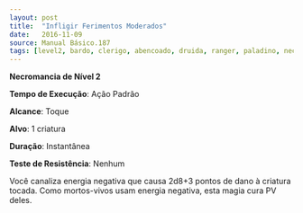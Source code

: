 ```yaml
---
layout: post
title:  "Infligir Ferimentos Moderados"
date:   2016-11-09
source: Manual Básico.187
tags: [level2, bardo, clerigo, abencoado, druida, ranger, paladino, necromancia, padrao, toque, criatura, instantanea, nenhum, dano]
---
```


**Necromancia de Nível 2**

**Tempo de Execução**: Ação Padrão

**Alcance**: Toque

**Alvo**: 1 criatura

**Duração**: Instantânea

**Teste de Resistência**: Nenhum

Você canaliza energia negativa que causa 2d8+3 pontos de dano à criatura tocada. Como mortos-vivos usam energia negativa, esta magia cura PV deles.

